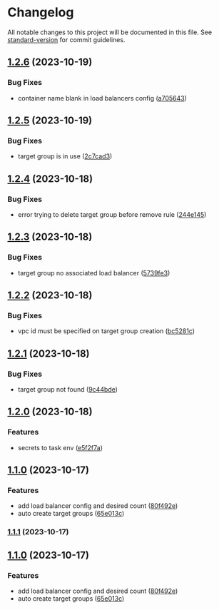 # Changelog

All notable changes to this project will be documented in this file. See [standard-version](https://github.com/conventional-changelog/standard-version) for commit guidelines.

## [1.2.6](https://github.com/BinPar/deploy-ecs-service/compare/v1.2.5...v1.2.6) (2023-10-19)


### Bug Fixes

* container name blank in load balancers config ([a705643](https://github.com/BinPar/deploy-ecs-service/commit/a705643c8e1032d334bf1120021cac5342528e50))

## [1.2.5](https://github.com/BinPar/deploy-ecs-service/compare/v1.2.4...v1.2.5) (2023-10-19)


### Bug Fixes

* target group is in use ([2c7cad3](https://github.com/BinPar/deploy-ecs-service/commit/2c7cad3fc5244f5c6f595971a190ab79894aea92))

## [1.2.4](https://github.com/BinPar/deploy-ecs-service/compare/v1.2.3...v1.2.4) (2023-10-18)


### Bug Fixes

* error trying to delete target group before remove rule ([244e145](https://github.com/BinPar/deploy-ecs-service/commit/244e1453cae20ad0ea434814cd73aaac0c0147ae))

## [1.2.3](https://github.com/BinPar/deploy-ecs-service/compare/v1.2.2...v1.2.3) (2023-10-18)


### Bug Fixes

* target group no associated load balancer ([5739fe3](https://github.com/BinPar/deploy-ecs-service/commit/5739fe3d39a7d4f3365e5fc7b19260b8c953018a))

## [1.2.2](https://github.com/BinPar/deploy-ecs-service/compare/v1.2.1...v1.2.2) (2023-10-18)


### Bug Fixes

* vpc id must be specified on target group creation ([bc5281c](https://github.com/BinPar/deploy-ecs-service/commit/bc5281ca4469ab3010f28c028137a329084a1d62))

## [1.2.1](https://github.com/BinPar/deploy-ecs-service/compare/v1.2.0...v1.2.1) (2023-10-18)


### Bug Fixes

* target group not found ([9c44bde](https://github.com/BinPar/deploy-ecs-service/commit/9c44bde67ab5a52a5f3c1cefb9d4a92eab73fb2a))

## [1.2.0](https://github.com/BinPar/deploy-ecs-service/compare/v1.1.0...v1.2.0) (2023-10-18)


### Features

* secrets to task env ([e5f2f7a](https://github.com/BinPar/deploy-ecs-service/commit/e5f2f7af6723aa8bc3cd63f05a72257bf77f6f18))

## [1.1.0](https://github.com/BinPar/deploy-ecs-service/compare/v1.0.1...v1.1.0) (2023-10-17)


### Features

* add load balancer config and desired count ([80f492e](https://github.com/BinPar/deploy-ecs-service/commit/80f492e1bc3ef4dc2e2d3b5dd9f7feb09e60fa0c))
* auto create target groups ([65e013c](https://github.com/BinPar/deploy-ecs-service/commit/65e013c44d70b5643cb2167314fa8a63f72a163d))

### [1.1.1](https://github.com/actions/deploy-ecs-service/compare/v1.1.0...v1.1.1) (2023-10-17)

## [1.1.0](https://github.com/actions/deploy-ecs-service/compare/v1.0.1...v1.1.0) (2023-10-17)


### Features

* add load balancer config and desired count ([80f492e](https://github.com/actions/deploy-ecs-service/commit/80f492e1bc3ef4dc2e2d3b5dd9f7feb09e60fa0c))
* auto create target groups ([65e013c](https://github.com/actions/deploy-ecs-service/commit/65e013c44d70b5643cb2167314fa8a63f72a163d))
